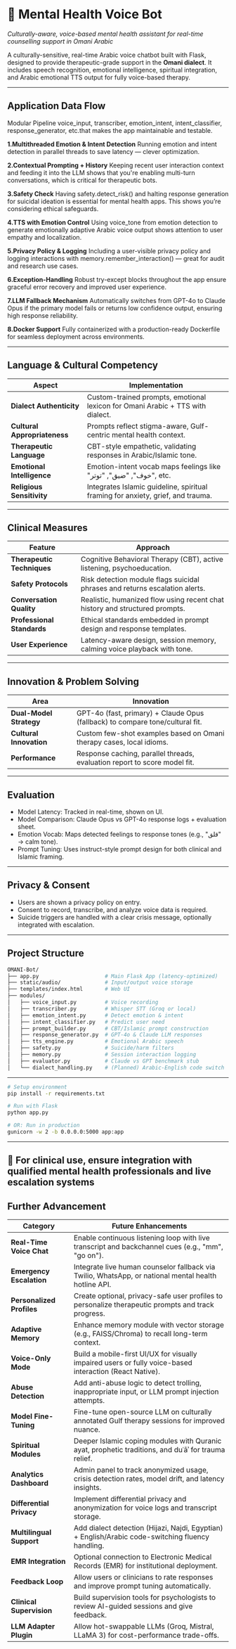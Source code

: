 # 🕌 Mental Health Voice Bot
*Culturally-aware, voice-based mental health assistant for real-time counselling support in Omani Arabic*

A culturally-sensitive, real-time Arabic voice chatbot built with Flask, designed to provide therapeutic-grade support in the **Omani dialect**. It includes speech recognition, emotional intelligence, spiritual integration, and Arabic emotional TTS output for fully voice-based therapy.

---
## Application Data Flow
Modular Pipeline
voice_input, transcriber, emotion_intent, intent_classifier, response_generator, etc.that makes the app maintainable and testable.

**1.Multithreaded Emotion & Intent Detection**
Running emotion and intent detection in parallel threads to save latency — clever optimization.

**2.Contextual Prompting + History**
Keeping recent user interaction context and feeding it into the LLM shows that you're enabling multi-turn conversations, which is critical for therapeutic bots.

 **3.Safety Check**
Having safety.detect_risk() and halting response generation for suicidal ideation is essential for mental health apps. This shows you’re considering ethical safeguards.

**4.TTS with Emotion Control**
Using voice_tone from emotion detection to generate emotionally adaptive Arabic voice output shows attention to user empathy and localization.

**5.Privacy Policy & Logging**
Including a user-visible privacy policy and logging interactions with memory.remember_interaction() — great for audit and research use cases.

**6.Exception-Handling**
Robust try-except blocks throughout the app ensure graceful error recovery and improved user experience.

**7.LLM Fallback Mechanism**
Automatically switches from GPT-4o to Claude Opus if the primary model fails or returns low confidence output, ensuring high response reliability.

**8.Docker Support**
Fully containerized with a production-ready Dockerfile for seamless deployment across environments.

---

## Language & Cultural Competency

| Aspect                       | Implementation                                                                 |
| ---------------------------- | ------------------------------------------------------------------------------ |
| **Dialect Authenticity**     | Custom-trained prompts, emotional lexicon for Omani Arabic + TTS with dialect. |
| **Cultural Appropriateness** | Prompts reflect stigma-aware, Gulf-centric mental health context.              |
| **Therapeutic Language**     | CBT-style empathetic, validating responses in Arabic/Islamic tone.             |
| **Emotional Intelligence**   | Emotion-intent vocab maps feelings like "خوف", "ضيق", "توتر", etc.              |
| **Religious Sensitivity**    | Integrates Islamic guideline, spiritual framing for anxiety, grief, and trauma.|

---
## Clinical Measures

| Feature                    | Approach                                                                    |
| -------------------------- | --------------------------------------------------------------------------- |
| **Therapeutic Techniques** | Cognitive Behavioral Therapy (CBT), active listening, psychoeducation.      |
| **Safety Protocols**       | Risk detection module flags suicidal phrases and returns escalation alerts. |
| **Conversation Quality**   | Realistic, humanized flow using recent chat history and structured prompts. |
| **Professional Standards** | Ethical standards embedded in prompt design and response templates.         |
| **User Experience**        | Latency-aware design, session memory, calming voice playback with tone.     |

---

##  Innovation & Problem Solving

| Area                    | Innovation                                                                    |
| ----------------------- | ----------------------------------------------------------------------------- |
| **Dual-Model Strategy** | GPT-4o (fast, primary) + Claude Opus (fallback) to compare tone/cultural fit. |
| **Cultural Innovation** | Custom few-shot examples based on Omani therapy cases, local idioms.          |
| **Performance**         | Response caching, parallel threads, evaluation report to score model fit.     |

---

## Evaluation
- Model Latency: Tracked in real-time, shown on UI.
- Model Comparison: Claude Opus vs GPT-4o response logs + evaluation sheet.
- Emotion Vocab: Maps detected feelings to response tones (e.g., "قلق" → calm tone).
- Prompt Tuning: Uses instruct-style prompt design for both clinical and Islamic framing.
---

## Privacy & Consent
- Users are shown a privacy policy on entry.
- Consent to record, transcribe, and analyze voice data is required.
- Suicide triggers are handled with a clear crisis message, optionally integrated with escalation.
---
## Project Structure

```bash
OMANI-Bot/
├── app.py                     # Main Flask App (latency-optimized)
├── static/audio/              # Input/output voice storage
├── templates/index.html       # Web UI
├── modules/
│   ├── voice_input.py         # Voice recording
│   ├── transcriber.py         # Whisper STT (Groq or local)
│   ├── emotion_intent.py      # Detect emotion & intent
│   ├── intent_classifier.py   # Predict user need
│   ├── prompt_builder.py      # CBT/Islamic prompt construction
│   ├── response_generator.py  # GPT-4o & Claude LLM responses
│   ├── tts_engine.py          # Emotional Arabic speech
│   ├── safety.py              # Suicide/harm filters
│   ├── memory.py              # Session interaction logging
│   ├── evaluator.py           # Claude vs GPT benchmark stub
│   └── dialect_handling.py    # (Planned) Arabic-English code switch
```

---

```bash
# Setup environment
pip install -r requirements.txt

# Run with Flask
python app.py

# OR: Run in production
gunicorn -w 2 -b 0.0.0.0:5000 app:app
```

---
📢 **For clinical use, ensure integration with qualified mental health professionals and live escalation systems**
---

## Further Advancement

| Category                  | Future Enhancements                                                                                     |
| --------------------------| ------------------------------------------------------------------------------------------------------- |
| **Real-Time Voice Chat**  | Enable continuous listening loop with live transcript and backchannel cues (e.g., "mm", "go on").       |
| **Emergency Escalation**  | Integrate live human counselor fallback via Twilio, WhatsApp, or national mental health hotline API.    |
| **Personalized Profiles** | Create optional, privacy-safe user profiles to personalize therapeutic prompts and track progress.      |
| **Adaptive Memory**       | Enhance memory module with vector storage (e.g., FAISS/Chroma) to recall long-term context.             |
| **Voice-Only Mode**       | Build a mobile-first UI/UX for visually impaired users or fully voice-based interaction (React Native). |
| **Abuse Detection**       | Add anti-abuse logic to detect trolling, inappropriate input, or LLM prompt injection attempts.         |
| **Model Fine-Tuning**     | Fine-tune open-source LLM on culturally annotated Gulf therapy sessions for improved nuance.            |
| **Spiritual Modules**     | Deeper Islamic coping modules with Quranic ayat, prophetic traditions, and duʿāʾ for trauma relief.     |
| **Analytics Dashboard**   | Admin panel to track anonymized usage, crisis detection rates, model drift, and latency insights.       |
| **Differential Privacy**  | Implement differential privacy and anonymization for voice logs and transcript storage.                 |
| **Multilingual Support**  | Add dialect detection (Hijazi, Najdi, Egyptian) + English/Arabic code-switching fluency handling.       |
| **EMR Integration**       | Optional connection to Electronic Medical Records (EMR) for institutional deployment.                   |
| **Feedback Loop**         | Allow users or clinicians to rate responses and improve prompt tuning automatically.                    |
| **Clinical Supervision**  | Build supervision tools for psychologists to review AI-guided sessions and give feedback.               |
| **LLM Adapter Plugin**    | Allow hot-swappable LLMs (Groq, Mistral, LLaMA 3) for cost-performance trade-offs.                      |




